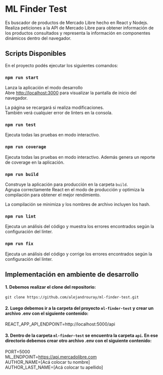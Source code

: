 # ML Finder Test

Es buscador de productos de Mercado Libre hecho en React y Nodejs. Realiza peticiones a la API de Mercado Libre para obtener información de los productos consultados y representa la información en componentes dinámicos dentro del navegador.

## Scripts Disponibles

En el proyecto podés ejecutar los siguientes comandos:

### `npm run start`

Lanza la aplicación el modo desarrollo \
Abre [http://localhost:3000](http://localhost:3000) para visualizar la pantalla de inicio del navegador.

La página se recargará si realiza modificaciones.\
También verá cualquier error de linters en la consola.

### `npm run test`

Ejecuta todas las pruebas en modo interactivo.

### `npm run coverage`

Ejecuta todas las pruebas en modo interactivo. Además genera un reporte de coverage en la aplicación.

### `npm run build`

Construye la aplicación para producción en la carpeta `build`. \
Agrupa correctamente React en el modo de producción y optimiza la compilación para obtener el mejor rendimiento.

La compilación se minimiza y los nombres de archivo incluyen los hash.

### `npm run lint`

Ejecuta un análisis del código y muestra los errores encontrados según la configuración del linter.


### `npm run fix`

Ejecuta un análisis del código y corrige los errores encontrados según la configuración del linter.

## Implementación en ambiente de desarrollo

#### 1. Debemos realizar el clone del repositorio:
  
`git clone https://github.com/alejandrouray/ml-finder-test.git`

#### 2. Luego debemos ir a la carpeta del proyecto `ml-finder-test` y crear un archivo .env con el siguiente contenido:

  REACT_APP_API_ENDPOINT=http://localhost:5000/api
  
#### 3. Dentro de la carpeta `ml-finder-test` se encuentra la carpeta `api`. En ese directorio debemos crear otro archivo .env con el siguiente contenido:

  PORT=5000 \
  ML_ENDPOINT=https://api.mercadolibre.com \
  AUTHOR_NAME=[Acá colocar tu nombre] \
  AUTHOR_LAST_NAME=[Acá colocar tu apellido]
  
